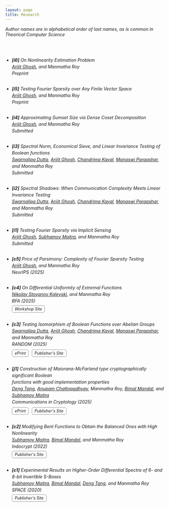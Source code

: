 ```yaml
---
layout: page
title: Research
---
```

<style>
.publications-list {
  list-style-type: decimal;
  padding-left: 1.5em; /* ensures numbers don't overlap with text */
}
</style>

<em>Author names are in alphabetical order of last names, as is common in Theorical Computer Science <em>

<br>
<br>

<ul class="publications-list" style="line-height: 1.5; list-style-type: disc;">

  <li style="margin-bottom: 2em;">
    <strong>[i6]</strong> On Nonlinearity Estimation Problem<br>
    <a href="https://sites.google.com/site/homepagearijitghosh/" target="_blank">Arijit Ghosh</a>, and Manmatha Roy<br>
    <em>Preprint</em><br>
  </li>

  <li style="margin-bottom: 2em;">
    <strong>[i5]</strong> Testing Fourier Sparsity over Any Finite Vector Space<br>
    <a href="https://sites.google.com/site/homepagearijitghosh/" target="_blank">Arijit Ghosh</a>, and Manmatha Roy<br>
    <em>Preprint</em><br>
  </li>

  <li style="margin-bottom: 2em;">
    <strong>[i4]</strong> Approximating Sumset Size via Dense Coset Decomposition<br>
    <a href="https://sites.google.com/site/homepagearijitghosh/" target="_blank">Arijit Ghosh</a>, and Manmatha Roy<br>
    <em>Submitted</em><br>
  </li>

  <li style="margin-bottom: 2em;">
    <strong>[i3]</strong> Spectral Norm, Economical Sieve, and Linear Invariance Testing of Boolean functions<br>
    <a href="https://dblp.org/pid/381/1534.html" target="_blank">Swarnalipa Dutta</a>, 
    <a href="https://sites.google.com/site/homepagearijitghosh/" target="_blank">Arijit Ghosh</a>, 
    <a href="https://dblp.org/pid/289/0079.html" target="_blank">Chandrima Kayal</a>, 
    <a href="https://sites.google.com/view/manaswi-paraashar/home" target="_blank">Manaswi Paraashar</a>, 
    and Manmatha Roy<br>
    <em>Submitted</em><br>
  </li>

  <li style="margin-bottom: 2em;">
    <strong>[i2]</strong> Spectral Shadows: When Communication Complexity Meets Linear Invariance Testing<br>
    <a href="https://dblp.org/pid/381/1534.html" target="_blank">Swarnalipa Dutta</a>, 
    <a href="https://sites.google.com/site/homepagearijitghosh/" target="_blank">Arijit Ghosh</a>, 
    <a href="https://dblp.org/pid/289/0079.html" target="_blank">Chandrima Kayal</a>, 
    <a href="https://sites.google.com/view/manaswi-paraashar/home" target="_blank">Manaswi Paraashar</a>, 
    and Manmatha Roy<br>
    <em>Submitted</em><br>
  </li>

  <li style="margin-bottom: 2em;">
    <strong>[i1]</strong> Testing Fourier Sparsity via Implicit Sensing<br>
    <a href="https://sites.google.com/site/homepagearijitghosh/" target="_blank">Arijit Ghosh</a>, 
    <a href="https://dblp.org/pid/35/4372.html" target="_blank">Subhamoy Maitra</a>, 
    and Manmatha Roy<br>
    <em>Submitted</em><br>
  </li>

  <li style="margin-bottom: 2em;">
    <strong>[c5]</strong> Price of Parsimony: Complexity of Fourier Sparsity Testing<br>
    <a href="https://sites.google.com/site/homepagearijitghosh/" target="_blank">Arijit Ghosh</a>, 
    and Manmatha Roy<br>
    <em>NeurIPS (2025)</em><br>
  </li>

  <li style="margin-bottom: 2em;">
    <strong>[c4]</strong> On Differential Uniformity of Extremal Functions<br>
    <a href="https://org.uib.no/selmer/people/nka041/" target="_blank">Nikolay Stoyanov Kaleyski</a>, 
    and Manmatha Roy<br>
    <em>BFA (2025)</em><br>
    <div style="margin-top:0.5em;">
    <a href="https://boolean.w.uib.no/bfa-2025-accepted-abstracts/" target="_blank" style="padding:3px 8px; border:1px solid #888; border-radius:5px; text-decoration:none; font-size:90%;">Workshop Site</a>
  </div>
  </li>

  <li style="margin-bottom: 2em;">
    <strong>[c3]</strong> Testing Isomorphism of Boolean Functions over Abelian Groups<br>
    <a href="https://dblp.org/pid/381/1534.html" target="_blank">Swarnalipa Dutta</a>, 
    <a href="https://sites.google.com/site/homepagearijitghosh/" target="_blank">Arijit Ghosh</a>, 
    <a href="https://dblp.org/pid/289/0079.html" target="_blank">Chandrima Kayal</a>, 
    <a href="https://sites.google.com/view/manaswi-paraashar/home" target="_blank">Manaswi Paraashar</a>, 
    and Manmatha Roy<br>
    <em>RANDOM (2025)</em><br>
    <div style="margin-top:0.5em;">
    <a href="https://arxiv.org/abs/2507.07654" target="_blank" style="padding:3px 8px; border:1px solid #888; border-radius:5px; text-decoration:none; margin-right:6px; font-size:90%;">ePrint</a>
    <a href="https://drops.dagstuhl.de/entities/document/10.4230/LIPIcs.APPROX/RANDOM.2025.66" target="_blank" style="padding:3px 8px; border:1px solid #888; border-radius:5px; text-decoration:none; font-size:90%;">Publisher's Site</a>
  </div>
  </li>

  <li style="margin-bottom: 2em;">
    <strong>[j1]</strong> Construction of Maiorana-McFarland type cryptographically significant Boolean <br>
    functions with good implementation properties<br>
    <a href="https://dblp.org/pid/38/10309.html" target="_blank">Deng Tang</a>, 
    <a href="https://scholar.google.co.in/citations?user=TIt4ggwAAAAJ&hl=en" target="_blank">Anupam Chattopadhyay</a>, 
    Manmatha Roy, 
    <a href="https://sites.google.com/view/bimal-mandal/home?authuser=0" target="_blank">Bimal Mandal</a>, 
    and <a href="https://dblp.org/pid/35/4372.html" target="_blank">Subhamoy Maitra</a><br>
    <em>Communications in Cryptology (2025)</em><br>
     <div style="margin-top:0.5em;">
    <a href="https://eprint.iacr.org/2023/1970" target="_blank" style="padding:3px 8px; border:1px solid #888; border-radius:5px; text-decoration:none; margin-right:6px; font-size:90%;">ePrint</a>
    <a href="https://cic.iacr.org/p/2/2/15" target="_blank" style="padding:3px 8px; border:1px solid #888; border-radius:5px; text-decoration:none; font-size:90%;">Publisher's Site</a>
  </div>
  </li>

  <li style="margin-bottom: 2em;">
    <strong>[c2]</strong> Modifying Bent Functions to Obtain the Balanced Ones with High Nonlinearity<br>
    <a href="https://dblp.org/pid/35/4372.html" target="_blank">Subhamoy Maitra</a>, 
    <a href="https://sites.google.com/view/bimal-mandal/home?authuser=0" target="_blank">Bimal Mandal</a>, 
    and Manmatha Roy<br>
    <em>Indocrypt (2022)</em><br>
         <div style="margin-top:0.5em;">
    <a href="https://link.springer.com/chapter/10.1007/978-3-031-22912-1_20" target="_blank" style="padding:3px 8px; border:1px solid #888; border-radius:5px; text-decoration:none; font-size:90%;">Publisher's Site</a>
  </div>
  </li>

  <li style="margin-bottom: 2em;">
    <strong>[c1]</strong> Experimental Results on Higher-Order Differential Spectra of 6- and 8-bit Invertible S-Boxes<br>
    <a href="https://dblp.org/pid/35/4372.html" target="_blank">Subhamoy Maitra</a>, 
    <a href="https://sites.google.com/view/bimal-mandal/home?authuser=0" target="_blank">Bimal Mandal</a>, 
    <a href="https://dblp.org/pid/38/10309.html" target="_blank">Deng Tang</a>, 
    and Manmatha Roy<br>
    <em>SPACE (2020)</em><br>
    <div style="margin-top:0.5em;">
    <a href="https://link.springer.com/chapter/10.1007/978-3-030-66626-2_12" target="_blank" style="padding:3px 8px; border:1px solid #888; border-radius:5px; text-decoration:none; font-size:90%;">Publisher's Site</a>
  </div>
  </li>

</ul>



